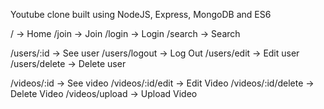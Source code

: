 Youtube clone built using NodeJS, Express, MongoDB and ES6

/ -> Home
/join -> Join
/login -> Login
/search -> Search

/users/:id -> See user
/users/logout -> Log Out
/users/edit -> Edit user
/users/delete -> Delete user

/videos/:id -> See video
/videos/:id/edit -> Edit Video
/videos/:id/delete -> Delete Video
/videos/upload -> Upload Video
